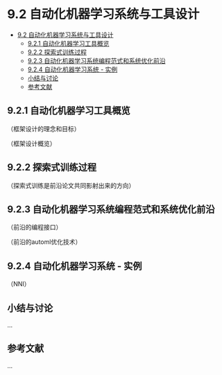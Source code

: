 <!--Copyright © Microsoft Corporation. All rights reserved.
  适用于[License](https://github.com/microsoft/AI-System/blob/main/LICENSE)版权许可-->

# 9.2 自动化机器学习系统与工具设计

- [9.2 自动化机器学习系统与工具设计](#92-自动化机器学习系统与工具设计)
  - [9.2.1 自动化机器学习工具概览](#921-自动化机器学习工具概览)
  - [9.2.2 探索式训练过程](#922-探索式训练过程)
  - [9.2.3 自动化机器学习系统编程范式和系统优化前沿](#923-自动化机器学习系统编程范式和系统优化前沿)
  - [9.2.4 自动化机器学习系统 - 实例](#924-自动化机器学习系统---实例)
  - [小结与讨论](#小结与讨论)
  - [参考文献](#参考文献)


## 9.2.1 自动化机器学习工具概览

（框架设计的理念和目标）

（框架设计概览）

## 9.2.2 探索式训练过程

（探索式训练是前沿论文共同影射出来的方向）

## 9.2.3 自动化机器学习系统编程范式和系统优化前沿

（前沿的编程接口）

（前沿的automl优化技术）

## 9.2.4 自动化机器学习系统 - 实例

（NNI）

## 小结与讨论

...

## 参考文献

...